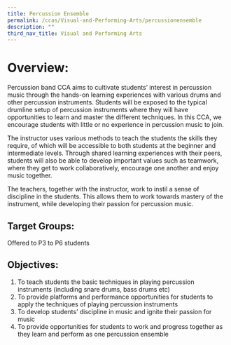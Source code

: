 ```yaml
---
title: Percussion Ensemble
permalink: /ccas/Visual-and-Performing-Arts/percussionensemble
description: ""
third_nav_title: Visual and Performing Arts
---
```

# Overview:
Percussion band CCA aims to cultivate students’ interest in percussion music through the hands-on learning experiences with various drums and other percussion instruments. Students will be exposed to the typical drumline setup of percussion instruments where they will have opportunities to learn and master the different techniques. In this CCA, we encourage students with little or no experience in percussion music to join.

The instructor uses various methods to teach the students the skills they require, of which will be accessible to both students at the beginner and intermediate levels. Through shared learning experiences with their peers, students will also be able to develop important values such as teamwork, where they get to work collaboratively, encourage one another and enjoy music together.

The teachers, together with the instructor, work to instil a sense of discipline in the students. This allows them to work towards mastery of the instrument, while developing their passion for percussion music.

## Target Groups:

Offered to P3 to P6 students

## Objectives:

1. To teach students the basic techniques in playing percussion instruments (including snare drums, bass drums etc)
2. To provide platforms and performance opportunities for students to apply the techniques of playing percussion instruments
3. To develop students’ discipline in music and ignite their passion for music
4. To provide opportunities for students to work and progress together as they learn and perform as one percussion ensemble